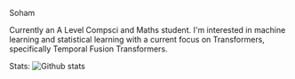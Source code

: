 Soham

Currently an A Level Compsci and Maths student. I'm interested in machine learning and statistical learning with a current focus on Transformers, specifically Temporal Fusion Transformers. 

Stats:
![Github stats](https://github-readme-stats.vercel.app/api?username=Soham-Deshpande)


